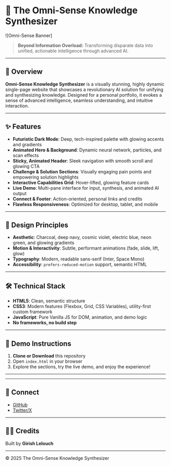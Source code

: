 # 🚀 The Omni-Sense Knowledge Synthesizer

![Omni-Sense Banner]

> **Beyond Information Overload:** Transforming disparate data into unified, actionable intelligence through advanced AI.

---

## 🌌 Overview

**Omni-Sense Knowledge Synthesizer** is a visually stunning, highly dynamic single-page website that showcases a revolutionary AI solution for unifying and synthesizing knowledge. Designed for a personal portfolio, it evokes a sense of advanced intelligence, seamless understanding, and intuitive interaction.

---

## ✨ Features

- **Futuristic Dark Mode**: Deep, tech-inspired palette with glowing accents and gradients
- **Animated Hero & Background**: Dynamic neural network, particles, and scan effects
- **Sticky, Animated Header**: Sleek navigation with smooth scroll and glowing CTA
- **Challenge & Solution Sections**: Visually engaging pain points and empowering solution highlights
- **Interactive Capabilities Grid**: Hover-lifted, glowing feature cards
- **Live Demo**: Multi-pane interface for input, synthesis, and animated AI output
- **Connect & Footer**: Action-oriented, personal links and credits
- **Flawless Responsiveness**: Optimized for desktop, tablet, and mobile

---

## 🎨 Design Principles

- **Aesthetic**: Charcoal, deep navy, cosmic violet, electric blue, neon green, and glowing gradients
- **Motion & Interactivity**: Subtle, performant animations (fade, slide, lift, glow)
- **Typography**: Modern, readable sans-serif (Inter, Space Mono)
- **Accessibility**: `prefers-reduced-motion` support, semantic HTML

---

## 🛠️ Technical Stack

- **HTML5**: Clean, semantic structure
- **CSS3**: Modern features (Flexbox, Grid, CSS Variables), utility-first custom framework
- **JavaScript**: Pure Vanilla JS for DOM, animation, and demo logic
- **No frameworks, no build step**

---

## 🚦 Demo Instructions

1. **Clone or Download** this repository
2. Open `index.html` in your browser
3. Explore the sections, try the live demo, and enjoy the experience!

---


---

## 🤝 Connect

- [GitHub](https://github.com/Lnear8080)
- [Twitter/X](https://x.com/girish_lelouch)

---

## 🧑‍💻 Credits

Built by **Girish Lelouch**

---

© 2025 The Omni-Sense Knowledge Synthesizer